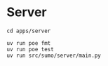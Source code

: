 # Server

```shell
cd apps/server

uv run poe fmt
uv run poe test
uv run src/sumo/server/main.py
```
